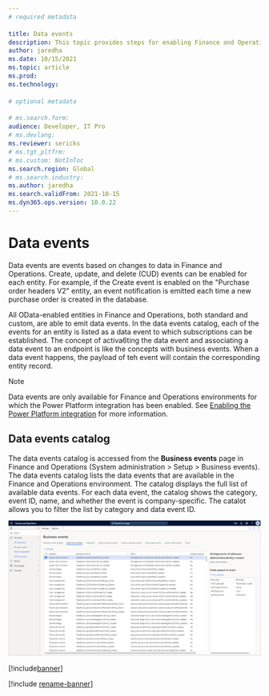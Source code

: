 ```yaml
---
# required metadata

title: Data events
description: This topic provides steps for enabling Finance and Operations virtual entities in Dataverse.
author: jaredha
ms.date: 10/15/2021
ms.topic: article
ms.prod:
ms.technology: 

# optional metadata

# ms.search.form:
audience: Developer, IT Pro
# ms.devlang: 
ms.reviewer: sericks
# ms.tgt_pltfrm: 
# ms.custom: NotInToc
ms.search.region: Global
# ms.search.industry:
ms.author: jaredha
ms.search.validFrom: 2021-10-15
ms.dyn365.ops.version: 10.0.22
---
```


# Data events

Data events are events based on changes to data in Finance and Operations. Create, update, and delete (CUD) events can be enabled for each entity. For example, if the Create event is enabled on the "Purchase order headers V2" entity, an event notification is emitted each time a new purchase order is created in the database.

All OData-enabled entities in Finance and Operations, both standard and custom, are able to emit data events. In the data events catalog, each of the events for an entity is listed as a data event to which subscriptions can be established. The concept of activa6ting the data event and associating a data event to an endpoint is like the concepts with business events. When a data event happens, the payload of teh event will contain the corresponding entity record.

> [!NOTE]
> Data events are only available for Finance and Operations environments for which the Power Platform integration has been enabled. See [Enabling the Power Platform integration](enable-power-platform-integration.md) for more information.

## Data events catalog

The data events catalog is accessed from the **Business events** page in Finance and Operations (System administration > Setup > Business events). The data events catalog lists the data events that are available in the Finance and Operations environment. The catalog displays the full list of available data events. For each data event, the catalog shows the category, event ID, name, and whether the event is company-specific. The catalot allows you to filter the list by category and data event ID.

![Data events catalog](../media/businessevents_dataeventscatalog.png)

[!include[banner](../includes/banner.md)]

[!include [rename-banner](~/includes/cc-data-platform-banner.md)]
